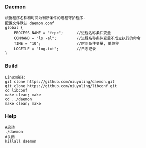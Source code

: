 ### Daemon
    根据程序名称和时间为判断条件的进程守护程序.  
    配置文件默认 daemon.conf  
    global {
        PROCESS_NAME = "frpc";      //进程名称条件变量
        COMMAND = "ls -al";         //进程名称条件变量不成立执行的命令
        TIME = "10";                //时间条件变量, 单位秒
        LOGFILE = "log.txt";        //日志记录
    }

### Build
    Linux编译:  
    git clone https://github.com/niuyuling/daemon.git
    git clone https://github.com/niuyuling/libconf.git
    cd libconf
    make clean; make
    cd ../daemon
    make clean; make

### Help
    #启动
    ./daemon
    #关闭
    killall daemon